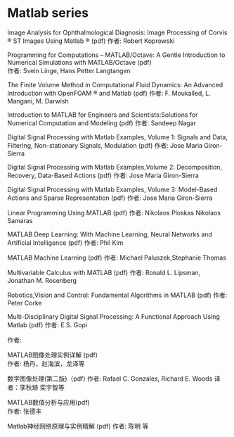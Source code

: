 # Matlab series


Image Analysis for Ophthalmological Diagnosis: Image Processing of Corvis ® ST Images
Using Matlab ® (pdf)
作者: Robert Koprowski


Programming for Computations – MATLAB/Octave: A Gentle Introduction to Numerical
Simulations with MATLAB/Octave (pdf)  
作者: Svein Linge,  Hans Petter Langtangen


The Finite Volume Method in Computational Fluid Dynamics: An Advanced Introduction
with OpenFOAM ® and Matlab (pdf)
作者: F. Moukalled,  L. Mangani, M. Darwish


Introduction to MATLAB for Engineers and Scientists:Solutions for Numerical 
Computation and Modeling (pdf)
作者: Sandeep Nagar


Digital Signal Processing with Matlab Examples, Volume 1: 
Signals and Data, Filtering, Non-stationary Signals, Modulation (pdf)
作者: Jose Maria Giron-Sierra


Digital Signal Processing with Matlab Examples,Volume 2:
Decomposition, Recovery, Data-Based Actions (pdf)
作者: Jose Maria Giron-Sierra


Digital Signal Processing with Matlab Examples, Volume 3:
Model-Based Actions and Sparse Representation (pdf)
作者: Jose Maria Giron-Sierra


Linear Programming Using MATLAB (pdf)
作者: Nikolaos Ploskas  Nikolaos Samaras 


MATLAB Deep Learning:
With Machine Learning, Neural Networks and Artificial Intelligence (pdf)
作者: Phil Kim

MATLAB Machine Learning (pdf)
作者: Michael Paluszek,Stephanie Thomas

Multivariable Calculus with MATLAB (pdf)
作者: Ronald L. Lipsman, Jonathan M. Rosenberg


Robotics,Vision and Control: 
Fundamental Algorithms in MATLAB (pdf)
作者: Peter Corke

Multi-Disciplinary Digital Signal Processing:
A Functional Approach Using Matlab (pdf)
作者: E.S. Gopi


作者:

MATLAB图像处理实例详解 (pdf)  
作者: 杨丹，赵海滨，龙泽等


数字图像处理(第二版)（pdf) 
作者: Rafael C. Gonzales, Richard E. Woods
译者：孪秋琦 栾宇智等


MATLAB数值分析与应用(pdf)  
作者: 张德丰


Matlab神经网络原理与实例精解 (pdf)
作者: 陈明 等
